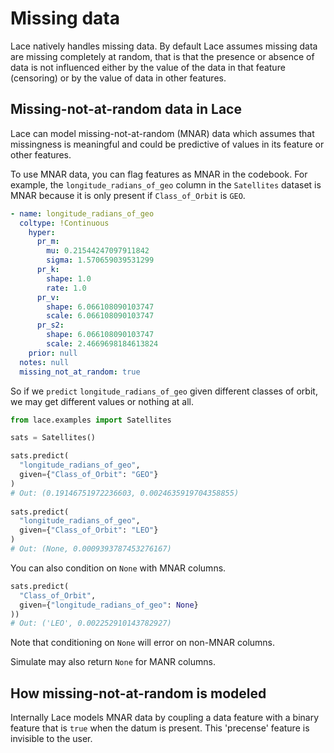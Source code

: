 # Missing data

Lace natively handles missing data. By default Lace assumes missing data are missing completely at random, that is that the presence or absence of data is not influenced either by the value of the data in that feature (censoring) or by the value of data in other features. 

## Missing-not-at-random data in Lace

Lace can model missing-not-at-random (MNAR) data which assumes that missingness is meaningful and could be predictive of values in its feature or other features.

To use MNAR data, you can flag features as MNAR in the codebook. For example, the `longitude_radians_of_geo` column in the `Satellites` dataset is MNAR because it is only present if `Class_of_Orbit` is `GEO`.

<div class=tabbed-blocks>

```yaml
- name: longitude_radians_of_geo
  coltype: !Continuous
    hyper:
      pr_m:
        mu: 0.21544247097911842
        sigma: 1.570659039531299
      pr_k:
        shape: 1.0
        rate: 1.0
      pr_v:
        shape: 6.066108090103747
        scale: 6.066108090103747
      pr_s2:
        shape: 6.066108090103747
        scale: 2.4669698184613824
    prior: null
  notes: null
  missing_not_at_random: true
```

</div>

So if we `predict` `longitude_radians_of_geo` given different classes of orbit, we may get different values or nothing at all.

<div class=tabbed-blocks>

```python
from lace.examples import Satellites

sats = Satellites()

sats.predict(
  "longitude_radians_of_geo",
  given={"Class_of_Orbit": "GEO"}
)
# Out: (0.19146751972236603, 0.0024635919704358855)
  
sats.predict(
  "longitude_radians_of_geo",
  given={"Class_of_Orbit": "LEO"}
)
# Out: (None, 0.0009393787453276167)
```

</div>

You can also condition on `None` with MNAR columns.

<div class=tabbed-blocks>

```python
sats.predict(
  "Class_of_Orbit",
  given={"longitude_radians_of_geo": None}
))
# Out: ('LEO', 0.002252910143782927)
```

</div>

Note that conditioning on `None` will error on non-MNAR columns.

Simulate may also return `None` for MANR columns.

## How missing-not-at-random is modeled

Internally Lace models MNAR data by coupling a data feature with a binary feature that is `true` when the datum is present. This 'precense' feature is invisible to the user.
